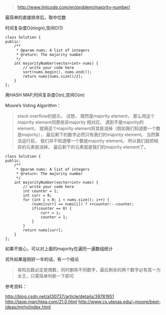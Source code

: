 
>http://www.lintcode.com/en/problem/majority-number/

最简单的直接排序后，取中位数

时间复杂度O(nlogn),空间O(1)

	class Solution {
	public:
	    /**
	     * @param nums: A list of integers
	     * @return: The majority number
	     */
	    int majorityNumber(vector<int> nums) {
	        // write your code here
	        sort(nums.begin(), nums.end());
	        return nums[nums.size()/2];
	    }
	};

用HASH MAP,时间复杂度O(n),空间O(m)

Moore’s Voting Algorithm：

>stack overflow的提示。 试想， 既然是majority element， 那么用这个majority element同那些非majority 相对应， 遇到不是majority的element， 就用这个majority element将其抵消掉（假如我们知道那一个数是majority）， 最后剩下的数字必然只有我们的majority element。 当然算法运行前， 我们并不知道哪一个数是majority element。 所以我们就把相异的元素抵消掉， 最后剩下的元素就是我们的majority element了。


	class Solution {
	public:
	    /**
	     * @param nums: A list of integers
	     * @return: The majority number
	     */
	    int majorityNumber(vector<int> nums) {
	        // write your code here
	        int counter = 1;
	        int curr = 0;
	        for (int i = 0; i < nums.size(); i++) {
	            (nums[curr] == nums[i]) ? ++counter:--counter;
	            if(counter == 0) {
	                curr = i;
	                counter = 1;
	            }
	        }
	        return nums[curr];
	    }
	};

如果不放心，可以对上面的majority在遍历一遍数组统计

另外如果是刚好一半的话，有一个结论

>易知总数必定是偶数，同时删除不同数字，最后剩余的两个数字必有其一为水王，只需简单判断一下即可

参考资料：

http://blog.csdn.net/a130737/article/details/39781951
http://taop.marchtea.com/21.0.html
http://www.cs.utexas.edu/~moore/best-ideas/mjrty/index.html
